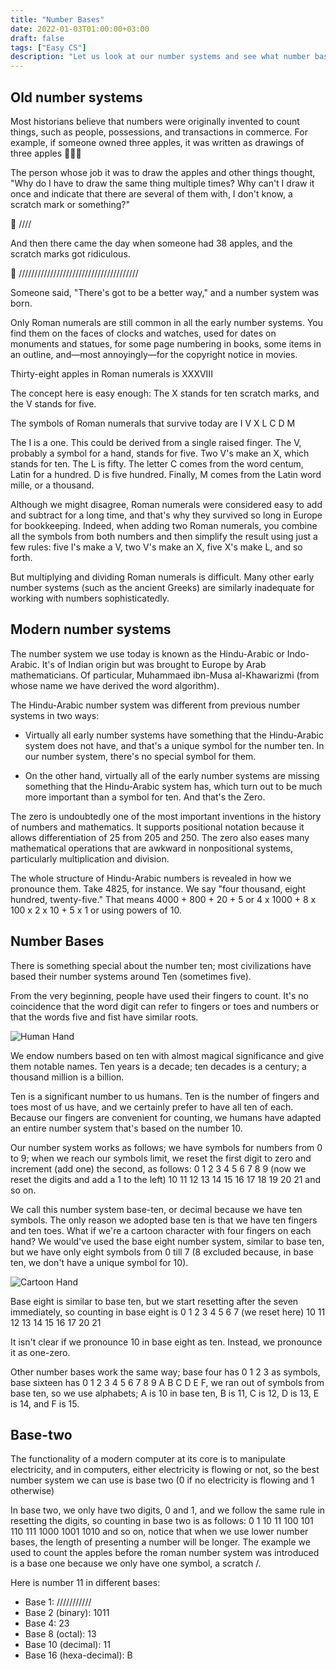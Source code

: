 ```yaml
---
title: "Number Bases"
date: 2022-01-03T01:00:00+03:00
draft: false
tags: ["Easy CS"]
description: "Let us look at our number systems and see what number bases mean."
---
```


## Old number systems

Most historians believe that numbers were originally invented to count things, such as people, possessions, and transactions in commerce. For example, if someone owned three apples, it was written as drawings of three apples 🍎🍎🍎

The person whose job it was to draw the apples and other things thought, "Why do I have to draw the same thing multiple times? Why can't I draw it once and indicate that there are several of them with, I don't know, a scratch mark or something?"

🍎 ////

And then there came the day when someone had 38 apples, and the scratch marks got ridiculous.

🍎 //////////////////////////////////////

Someone said, "There's got to be a better way," and a number system was born.

Only Roman numerals are still common in all the early number systems. You find them on the faces of clocks and watches, used for dates on monuments and statues, for some page numbering in
books, some items in an outline, and—most annoyingly—for the copyright notice in movies.

Thirty-eight apples in Roman numerals is XXXVIII

The concept here is easy enough: The X stands for ten scratch marks, and the V stands for five.

The symbols of Roman numerals that survive today are I V X L C D M

The I is a one. This could be derived from a single raised finger. The V, probably a symbol for a hand, stands for five. Two V's make an X, which stands for ten. The L is fifty. The letter C comes from the word centum, Latin for a hundred. D is five hundred. Finally, M comes from the Latin word mille, or a thousand.

Although we might disagree, Roman numerals were considered easy to add and subtract for a long time, and that's why they survived so long in Europe for bookkeeping. Indeed, when adding two Roman numerals, you combine all the symbols from both numbers and then simplify the result using just a few rules: five I's make a V, two V's make an X, five X's make L, and so forth.

But multiplying and dividing Roman numerals is difficult. Many other early number systems (such as the ancient Greeks) are similarly inadequate for working with numbers sophisticatedly.

## Modern number systems

The number system we use today is known as the Hindu-Arabic or Indo-Arabic. It's of Indian origin but was brought to Europe by Arab mathematicians. Of particular, Muhammaed ibn-Musa al-Khawarizmi (from whose name we have derived the word algorithm).

The Hindu-Arabic number system was different from previous number systems in two ways:

- Virtually all early number systems have something that the Hindu-Arabic system does not have, and that's a unique symbol for the number ten. In our number system, there's no special symbol for them.

- On the other hand, virtually all of the early number systems are missing something that the Hindu-Arabic system has, which turn out to be much more important than a symbol for ten. And that's the Zero.

The zero is undoubtedly one of the most important inventions in the history of numbers and mathematics. It supports positional notation because it allows differentiation of 25 from 205 and 250. The zero also eases many mathematical operations that are awkward in nonpositional systems, particularly multiplication and division.

The whole structure of Hindu-Arabic numbers is revealed in how we pronounce them. Take 4825, for instance. We say "four thousand, eight hundred, twenty-five." That means 4000 + 800 + 20 + 5
or 4 x 1000 + 8 x 100 x 2 x 10 + 5 x 1 or using powers of 10.

## Number Bases

There is something special about the number ten; most civilizations have based their number systems around Ten (sometimes five).

From the very beginning, people have used their fingers to count. It's no coincidence that the word digit can refer to fingers or toes and numbers or that the words five and fist have similar roots.

![Human Hand][human_hand]

We endow numbers based on ten with almost magical significance and give them notable names. Ten years is a decade; ten decades is a century; a thousand million is a billion.

Ten is a significant number to us humans. Ten is the number of fingers and toes most of us have, and we certainly prefer to have all ten of each. Because our fingers are convenient for counting, we humans have adapted an entire number system that's based on the number 10.

Our number system works as follows; we have symbols for numbers from 0 to 9; when we reach our symbols limit, we reset the first digit to zero and increment (add one) the second, as follows: 0 1 2 3 4 5 6 7 8 9 (now we reset the digits and add a 1 to the left) 10 11 12 13 14 15 16 17 18 19 20 21 and so on.

We call this number system base-ten, or decimal because we have ten symbols. The only reason we adopted base ten is that we have ten fingers and ten toes. What if we're a cartoon character with four fingers on each hand? We would've used the base eight number system, similar to base ten, but we have only eight symbols from 0 till 7 (8 excluded because, in base ten, we don't have a unique symbol for 10).

![Cartoon Hand][cartoon_hand]

Base eight is similar to base ten, but we start resetting after the seven immediately, so counting in base eight is 0 1 2 3 4 5 6 7 (we reset here) 10 11 12 13 14 15 16 17 20 21

It isn't clear if we pronounce 10 in base eight as ten. Instead, we pronounce it as one-zero.

Other number bases work the same way; base four has 0 1 2 3 as symbols, base sixteen has 0 1 2 3 4 5 6 7 8 9 A B C D E F, we ran out of symbols from base ten, so we use alphabets; A is 10 in base ten, B is 11, C is 12, D is 13, E is 14, and F is 15.

## Base-two

The functionality of a modern computer at its core is to manipulate electricity, and in computers, either electricity is flowing or not, so the best number system we can use is base two (0 if no electricity is flowing and 1 otherwise)

In base two, we only have two digits, 0 and 1, and we follow the same rule in resetting the digits, so counting in base two is as follows: 0 1 10 11 100 101 110 111 1000 1001 1010 and so on, notice that when we use lower number bases, the length of presenting a number will be longer. The example we used to count the apples before the roman number system was introduced is a base one because we only have one symbol, a scratch /.

Here is number 11 in different bases:

- Base 1: ///////////
- Base 2 (binary): 1011
- Base 4: 23
- Base 8 (octal): 13
- Base 10 (decimal): 11
- Base 16 (hexa-decimal): B

[human_hand]: https://static.ghamza.dev/images/number-bases/human_hand.jpg
[cartoon_hand]: https://static.ghamza.dev/images/number-bases/cartoon_hand.png
